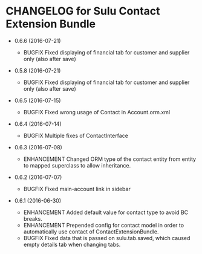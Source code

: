 CHANGELOG for Sulu Contact Extension Bundle
===========================================

* 0.6.6 (2016-07-21)

    * BUGFIX       Fixed displaying of financial tab for customer and supplier only (also after save)

* 0.5.8 (2016-07-21)

    * BUGFIX       Fixed displaying of financial tab for customer and supplier only (also after save)

* 0.6.5 (2016-07-15)

    * BUGFIX       Fixed wrong usage of Contact in Account.orm.xml

* 0.6.4 (2016-07-14)

    * BUGFIX       Multiple fixes of ContactInterface

* 0.6.3 (2016-07-08)

    * ENHANCEMENT  Changed ORM type of the contact entity from entity to mapped superclass to
                   allow inheritance.

* 0.6.2 (2016-07-07)

    * BUGFIX       Fixed main-account link in sidebar

* 0.6.1 (2016-06-30)

    * ENHANCEMENT  Added default value for contact type to avoid BC breaks.
    * ENHANCEMENT  Prepended config for contact model in order to automatically use contact of
                   ContactExtensionBundle.
    * BUGFIX       Fixed data that is passed on sulu.tab.saved, which caused empty details tab
                   when changing tabs.
